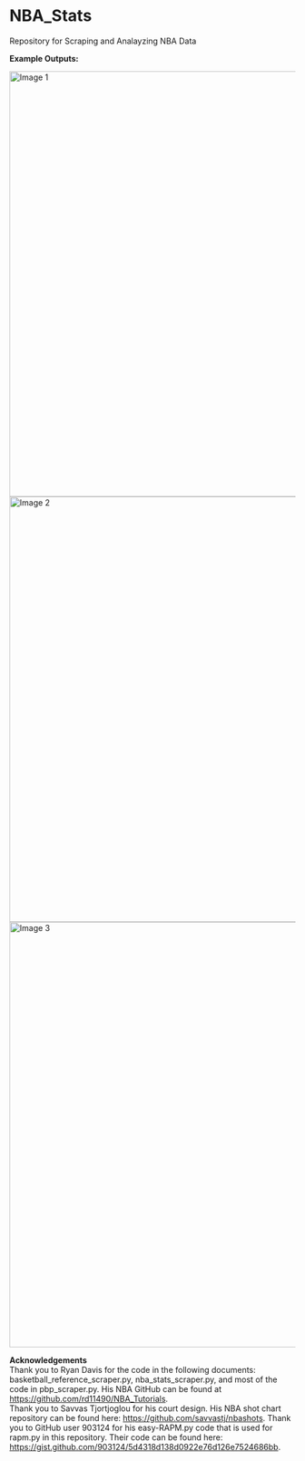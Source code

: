 # NBA_Stats
Repository for Scraping and Analayzing NBA Data

**Example Outputs:**

<img src="https://user-images.githubusercontent.com/57878447/144542999-3d0b55b9-e7a2-4671-9291-7227b6925015.png" alt="Image 1" width=750/>
<img src="https://user-images.githubusercontent.com/57878447/144543007-f722fb38-c00b-4254-8d3a-2d30ac4e0552.png" alt="Image 2" width=750/>
<img src="https://user-images.githubusercontent.com/57878447/144543016-dc32cd08-0109-4baf-b8a4-55d3f9b58900.png" alt="Image 3" width=750/>

**Acknowledgements**\
Thank you to Ryan Davis for the code in the following documents: basketball_reference_scraper.py, nba_stats_scraper.py, and most of the code in pbp_scraper.py. His NBA GitHub can be found at https://github.com/rd11490/NBA_Tutorials. \
Thank you to Savvas Tjortjoglou for his court design. His NBA shot chart repository can be found here: https://github.com/savvastj/nbashots.
Thank you to GitHub user 903124 for his easy-RAPM.py code that is used for rapm.py in this repository. Their code can be found here: https://gist.github.com/903124/5d4318d138d0922e76d126e7524686bb. 
